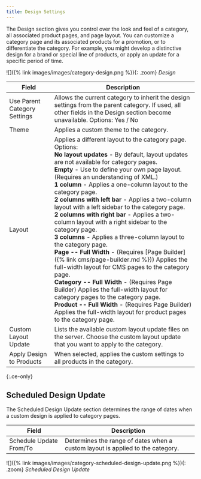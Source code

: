 ```yaml
---
title: Design Settings
---
```


The Design section gives you control over the look and feel of a category, all associated product pages, and page layout. You can customize a category page and its associated products for a promotion, or to differentiate the category. For example, you might develop a distinctive design for a brand or special line of products, or apply an update for a specific period of time.

![]({% link images/images/category-design.png %}){: .zoom}
_Design_

|Field|Description|
|--- |--- |
|Use Parent Category Settings|Allows the current category to inherit the design settings from the parent category. If used, all other fields in the Design section become unavailable. Options: Yes / No|
|Theme|Applies a custom theme to the category.|
|Layout|Applies a different layout to the category page. Options: <br/>**No layout updates** - By default, layout updates are not available for category pages. <br/>**Empty** - Use to define your own page layout. (Requires an understanding of XML.) <br/>**1 column** - Applies a one-column layout to the category page. <br/>**2 columns with left bar** - Applies a two-column layout with a left sidebar to the category page. <br/>**2 columns with right bar** - Applies a two-column layout with a right sidebar to the category page. <br/>**3 columns** - Applies a three-column layout to the category page.<br/>**Page -- Full Width** - (Requires [Page Builder]({% link cms/page-builder.md %})) Applies the full-width layout for CMS pages to the category page. <br/>**Category -- Full Width** - (Requires Page Builder) Applies the full-width layout for category pages to the category page. <br/>**Product -- Full Width** - (Requires Page Builder) Applies the full-width layout for product pages to the category page.|
|Custom Layout Update|Lists the available custom layout update files on the server. Choose the custom layout update that you want to apply to the category.|
|Apply Design to Products|When selected, applies the custom settings to all products in the category.|

{:.ce-only}
## Scheduled Design Update

The Scheduled Design Update section determines the range of dates when a custom design is applied to category pages.

|Field|Description|
|--- |--- |
|Schedule Update From/To|Determines the range of dates when a custom layout is applied to the category.|

![]({% link images/images/category-scheduled-design-update.png %}){: .zoom}
_Scheduled Design Update_
